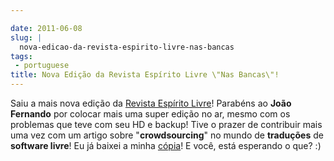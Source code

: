 ```yaml
---

date: 2011-06-08
slug: |
  nova-edicao-da-revista-espirito-livre-nas-bancas
tags:
 - portuguese
title: Nova Edição da Revista Espírito Livre \"Nas Bancas\"!
---
```


Saiu a mais nova edição da [Revista Espírito
Livre](http://www.revista.espiritolivre.org/?p=1288)! Parabéns ao **João
Fernando** por colocar mais uma super edição no ar, mesmo com os
problemas que teve com seu HD e backup! Tive o prazer de contribuir mais
uma vez com um artigo sobre "**crowdsourcing**\" no mundo de
**traduções** de **software livre**! Eu já baixei a minha
[cópia](http://www.revista.espiritolivre.org/?p=1288)! E você, está
esperando o que? :)
